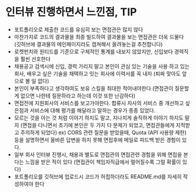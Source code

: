 # 인터뷰 진행하면서 느낀점, TIP

- 포트폴리오로 제출한 코드를 유심히 보는 면접관은 많지 않다
- 마찬가지로 코드의 결과물을 최종 빌드하여 결과물을 보는 면접관은 더욱 드물다
  (깃허브에 결과물의 메인페이지라도 캡쳐해서 올려놓는걸 추천합니다)
- 로켓펀치와 원티드를 기준으로 구체적인 통계를 내보지 않았지만, 신입보다 경력직을 훨씬 선호한다
- 채용공고 검색시에 신입, 경력 가리지 말고 본인이 관심 있는 기술을 사용 하고 있는 회사, 배우고 싶은 기술을 채택하고 잇는 회사에 이력서를 꼭 내자 (퇴짜 맞아도 앞으로 볼 일 없다)
- 본인이 부족하다고 생각하여도 보유 스킬을 최대한 적어내야한다
  (면접관이 질문할게 없으면 나한테 질문하라고 하는데 이것 또한 난감하다)
- 면접전에 지원회사의 서비스를 보고가야한다. 합류시 자사의 서비스 중 개선하고 싶은점과 서비스에 대해 평가를 해달라고 말하는 경우가 종종 있었다.
- 모르는 것을 아는 것 처럼 이야기 하지도 말고, 지나치게 솔직하게 이야기 하지도 말자
  (면접을 다니면서 초기에 본인은 두 가지 다 문제가 되었고, 면접관들에게 지적받고 주의하게 되었다)
  ex) CORS 관련 질문을 받았을때, Quota (API 사용량 제한)등을 설명하면서 올바른 답변을 하지 못해 면접후에 메일로 피드백 받은 경험이 있다.
- 일부 회사 인터뷰 진행시, 채용과 별도로 면접관의 면접관련 경험을 위해 면접을 본다는 느낌을 받은 적이 있다
  (면접관이 책임자직급에서 멀어질수록 그럴 확률이 있다)
- 포트폴리오를 깃허브에 업로드시 코드가 허접하더라도 README.md를 자세히 작성하여야 한다